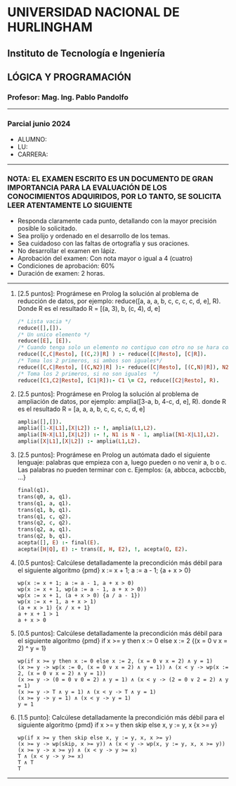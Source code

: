 # UNIVERSIDAD NACIONAL DE HURLINGHAM

## Instituto de Tecnología e Ingeniería

## LÓGICA Y PROGRAMACIÓN

### Profesor: Mag. Ing. Pablo Pandolfo

---

### Parcial junio 2024

* ALUMNO:  
* LU:
* CARRERA:

---

### NOTA: EL EXAMEN ESCRITO ES UN DOCUMENTO DE GRAN IMPORTANCIA PARA LA EVALUACIÓN DE LOS CONOCIMIENTOS ADQUIRIDOS, POR LO TANTO, SE SOLICITA LEER ATENTAMENTE LO SIGUIENTE

* Responda claramente cada punto, detallando con la mayor precisión posible lo solicitado.
* Sea prolijo y ordenado en el desarrollo de los temas.
* Sea cuidadoso con las faltas de ortografía y sus oraciones.
* No desarrollar el examen en lápiz.
* Aprobación del examen: Con nota mayor o igual a 4 (cuatro)
* Condiciones de aprobación: 60%
* Duración de examen: 2 horas.

---

1. [2.5 puntos]: Prográmese en Prolog la solución al problema de reducción de datos, por ejemplo: reduce([a, a, a, b, c, c, c, c, d, e], R). Donde R es el resultado R = [(a, 3), b, (c, 4), d, e]

    ```prolog
    /* Lista vacia */ 
    reduce([],[]).
    /* Un unico elemento */
    reduce([E], [E]).
    /* Cuando tenga solo un elemento no contiguo con otro no se hara compresion */
    reduce([C,C|Resto], [(C,2)|R] ) :- reduce([C|Resto], [C|R]).
    /* Toma los 2 primeros, si ambos son iguales*/
    reduce([C,C|Resto], [(C,N2)|R] ):- reduce([C|Resto], [(C,N)|R]), N2 is N+1.
    /* Toma los 2 primeros, si no son iguales  */
    reduce([C1,C2|Resto], [C1|R]):- C1 \= C2, reduce([C2|Resto], R).
    ```

1. [2.5 puntos]: Prográmese en Prolog la solución al problema de ampliación de datos, por ejemplo: amplia([3-a, b, 4-c, d, e], R). donde R es el resultado R = [a, a, a, b, c, c, c, c, d, e]

    ```prolog
    amplia([],[]).
    amplia([1-X|L1],[X|L2]) :- !, amplia(L1,L2).
    amplia([N-X|L1],[X|L2]) :- !, N1 is N - 1, amplia([N1-X|L1],L2).
    amplia([X|L1],[X|L2]) :- amplia(L1,L2).
    ```

1. [2.5 puntos]: Prográmese en Prolog un autómata dado el siguiente lenguaje: palabras que empieza con a, luego pueden o no venir a, b o c. Las palabras no pueden terminar con c. Ejemplos: {a, abbcca, acbccbb, ...}

    ```prolog
    final(q1).
    trans(q0, a, q1).
    trans(q1, a, q1).
    trans(q1, b, q1).
    trans(q1, c, q2).
    trans(q2, c, q2).
    trans(q2, a, q1).
    trans(q2, b, q1).
    acepta([], E) :- final(E).
    acepta([H|Q], E) :- trans(E, H, E2), !, acepta(Q, E2).
    ```

1. [0.5 puntos]: Calcúlese detalladamente la precondición más débil para el siguiente algoritmo {pmd} x := x + 1; a := a - 1; {a + x > 0}

    ```plain
    wp(x := x + 1; a := a - 1, a + x > 0)
    wp(x := x + 1, wp(a := a - 1, a + x > 0))
    wp(x := x + 1, (a + x > 0) {a / a - 1})
    wp(x := x + 1, a + x > 1)
    (a + x > 1) {x / x + 1}
    a + x + 1 > 1
    a + x > 0
    ```

1. [0.5 puntos]: Calcúlese detalladamente la precondición más débil para el siguiente algoritmo {pmd} if x >= y then x := 0 else x := 2 {(x = 0 v x = 2) ^ y = 1}

    ```plain
    wp(if x >= y then x := 0 else x := 2, (x = 0 ∨ x = 2) ∧ y = 1)
    (x >= y -> wp(x := 0, (x = 0 ∨ x = 2) ∧ y = 1)) ∧ (x < y -> wp(x := 2, (x = 0 ∨ x = 2) ∧ y = 1))
    (x >= y -> (0 = 0 ∨ 0 = 2) ∧ y = 1) ∧ (x < y -> (2 = 0 ∨ 2 = 2) ∧ y = 1)
    (x >= y -> T ∧ y = 1) ∧ (x < y -> T ∧ y = 1)
    (x >= y -> y = 1) ∧ (x < y -> y = 1)
    y = 1    
    ```

1. [1.5 punto]: Calcúlese detalladamente la precondición más débil para el siguiente algoritmo {pmd} if x >= y then skip else x, y := y, x {x >= y}

    ```plain
    wp(if x >= y then skip else x, y := y, x, x >= y)
    (x >= y -> wp(skip, x >= y)) ∧ (x < y -> wp(x, y := y, x, x >= y))
    (x >= y -> x >= y) ∧ (x < y -> y >= x)
    T ∧ (x < y -> y >= x)
    T ∧ T
    T
    ```

---
